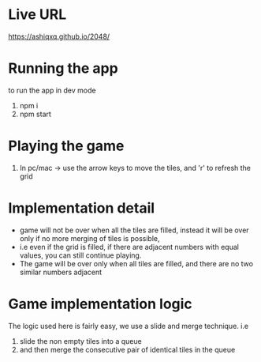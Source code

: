# Live URL
https://ashiqxq.github.io/2048/

# Running the app

to run the app in dev mode

1. npm i
2. npm start

# Playing the game

1. In pc/mac -> use the arrow keys to move the tiles, and 'r' to refresh the grid

# Implementation detail

* game will not be over when all the tiles are filled, instead it will be over only if no more merging of tiles is possible,
* i.e even if the grid is filled, if there are adjacent numbers with equal values, you can still continue playing.
* The game will be over only when all tiles are filled, and there are no two similar numbers adjacent


# Game implementation logic

The logic used here is fairly easy, we use a slide and merge technique. 
i.e 
1. slide the non empty tiles into a queue
2. and then merge the consecutive pair of identical tiles in the queue
